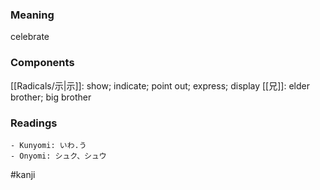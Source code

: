 ### Meaning

celebrate

### Components

[[Radicals/示|示]]: show; indicate; point out; express; display [[兄]]: elder brother; big brother

### Readings

```
- Kunyomi: いわ.う
- Onyomi: シュク、シュウ
```

#kanji